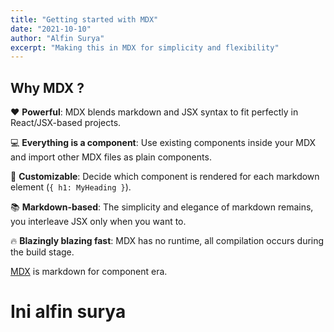 ```yaml
---
title: "Getting started with MDX"
date: "2021-10-10"
author: "Alfin Surya"
excerpt: "Making this in MDX for simplicity and flexibility"
---
```


## Why MDX ?

❤️ **Powerful**: MDX blends markdown and JSX syntax to fit perfectly in
React/JSX-based projects.

💻 **Everything is a component**: Use existing components inside your
MDX and import other MDX files as plain components.

🔧 **Customizable**: Decide which component is rendered for each markdown
element (`{ h1: MyHeading }`).

📚 **Markdown-based**: The simplicity and elegance of markdown remains,
you interleave JSX only when you want to.

🔥 **Blazingly blazing fast**: MDX has no runtime, all compilation occurs
during the build stage.

[MDX](https://mdxjs.com) is markdown for component era.

# Ini alfin surya